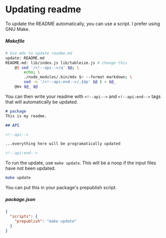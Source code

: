 # Updating readme

To update the README automatically, you can use a script. I prefer using GNU Make.

##### Makefile

```sh
# Use mdx to update readme.md
update: README.md
README.md: lib/index.js lib/tableize.js # change this
	@( sed '/<!--api-->/q' $@; \
		echo; \
		./node_modules/.bin/mdx $< --format markdown; \
		sed -n '/<!--api:end-->/,$$p' $@ ) > $@_
	@mv $@_ $@
```

You can then write your readme with `<!--api-->` and `<!--api:end-->` tags that will automatically be updated.

```md
# package
This is my readme.

## API

<!--api-->

...everything here will be programatically updated

<!--api:end-->
```

To run the update, use `make update`. This will be a noop if the input files have not been updated.

```sh
make update
```

You can put this in your package's prepublish script.

##### package.json

```json
{
  "scripts": {
    "prepublish": "make update"
  }
}
```
